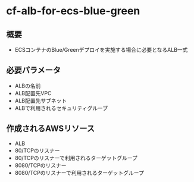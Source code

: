 # cf-alb-for-ecs-blue-green

## 概要

- ECSコンテナのBlue/Greenデプロイを実施する場合に必要となるALB一式

## 必要パラメータ

- ALBの名前
- ALB配置先VPC
- ALB配置先サブネット
- ALBで利用されるセキュリティグループ

## 作成されるAWSリソース

- ALB
- 80/TCPのリスナー
- 80/TCPのリスナーで利用されるターゲットグループ
- 8080/TCPのリスナー
- 8080/TCPのリスナーで利用されるターゲットグループ

